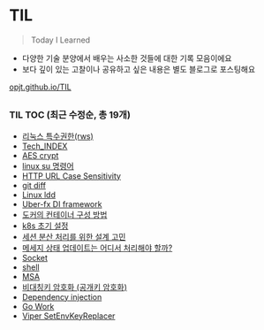 # TIL

> Today I Learned

- 다양한 기술 분양에서 배우는 사소한 것들에 대한 기록 모음이에요
- 보다 깊이 있는 고찰이나 공유하고 싶은 내용은 별도 블로그로 포스팅해요

[opjt.github.io/TIL](https://opjt.github.io/TIL/Tech/tech_index.html)

##

<!-- AUTO_TOC_START -->
### TIL TOC (최근 수정순, 총 19개)

- [리눅스 특수권한(rws)](docs/Tech/~/linux/rws.md)
- [Tech_INDEX](docs/Tech/tech_index.md)
- [AES crypt](docs/Tech/~/security/aes-crypt.md)
- [linux su 명령어](docs/Tech/~/linux/linux_su.md)
- [HTTP URL Case Sensitivity](docs/Tech/~/web/url-case-insensitive.md)
- [git diff](docs/Tech/~/git/git-diff.md)
- [Linux ldd](docs/Tech/~/linux_ldd.md)
- [Uber-fx DI framework](docs/go/framework/uber-fx-0.md)
- [도커의 컨테이너 구성 방법](docs/Tech/~/container/container-without-docker.md)
- [k8s 초기 설정](docs/Tech/~/container/init-install.md)
- [세션 분산 처리를 위한 설계 고민](docs/Project/push-project/session.md)
- [메세지 상태 업데이트는 어디서 처리해야 할까?](docs/Project/push-project/messageUpdate.md)
- [Socket](docs/Tech/~/socket.md)
- [shell](docs/Tech/~/shell.md)
- [MSA](docs/Tech/~/msa.md)
- [비대칭키 암호화 (공개키 암호화)](docs/Tech/~/security/public-key-crypto.md)
- [Dependency injection](docs/Tech/~/di.md)
- [Go Work](docs/go/Basic/go-work.md)
- [Viper SetEnvKeyReplacer](docs/go/viper-trs.md)
<!-- AUTO_TOC_END -->
